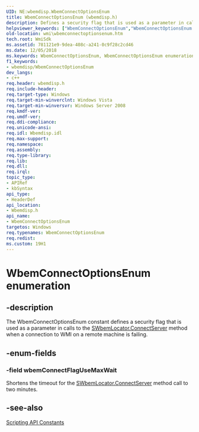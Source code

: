 ```yaml
---
UID: NE:wbemdisp.WbemConnectOptionsEnum
title: WbemConnectOptionsEnum (wbemdisp.h)
description: Defines a security flag that is used as a parameter in calls to the SWbemLocator.ConnectServer method when a connection to WMI on a remote machine is failing.helpviewer_keywords: ["WbemConnectOptionsEnum","WbemConnectOptionsEnum enumeration [Windows Management Instrumentation]","_hmm_wbemconnectoptionsenum","wbemConnectFlagUseMaxWait","wbemdisp/WbemConnectOptionsEnum","wbemdisp/wbemConnectFlagUseMaxWait","wmi.wbemconnectoptionsenum"]
old-location: wmi\wbemconnectoptionsenum.htm
tech.root: WmiSdk
ms.assetid: 781121e9-9dea-408c-a241-0c9f28c2cd46
ms.date: 12/05/2018
ms.keywords: WbemConnectOptionsEnum, WbemConnectOptionsEnum enumeration [Windows Management Instrumentation], _hmm_wbemconnectoptionsenum, wbemConnectFlagUseMaxWait, wbemdisp/WbemConnectOptionsEnum, wbemdisp/wbemConnectFlagUseMaxWait, wmi.wbemconnectoptionsenum
f1_keywords:
- wbemdisp/WbemConnectOptionsEnum
dev_langs:
- c++
req.header: wbemdisp.h
req.include-header: 
req.target-type: Windows
req.target-min-winverclnt: Windows Vista
req.target-min-winversvr: Windows Server 2008
req.kmdf-ver: 
req.umdf-ver: 
req.ddi-compliance: 
req.unicode-ansi: 
req.idl: Wbemdisp.idl
req.max-support: 
req.namespace: 
req.assembly: 
req.type-library: 
req.lib: 
req.dll: 
req.irql: 
topic_type:
- APIRef
- kbSyntax
api_type:
- HeaderDef
api_location:
- Wbemdisp.h
api_name:
- WbemConnectOptionsEnum
targetos: Windows
req.typenames: WbemConnectOptionsEnum
req.redist: 
ms.custom: 19H1
---
```


# WbemConnectOptionsEnum enumeration


## -description


The 
WbemConnectOptionsEnum constant defines a security flag that is used as a parameter in calls to 
the <a href="https://docs.microsoft.com/windows/desktop/WmiSdk/swbemlocator-connectserver">SWbemLocator.ConnectServer</a> method when a connection to WMI on a remote machine is failing.


## -enum-fields




### -field wbemConnectFlagUseMaxWait

Shortens the timeout for the <a href="https://docs.microsoft.com/windows/desktop/WmiSdk/swbemlocator-connectserver">SWbemLocator.ConnectServer</a> method call to two minutes.


## -see-also




<a href="https://docs.microsoft.com/windows/desktop/WmiSdk/scripting-api-constants">Scripting API Constants</a>
 

 

